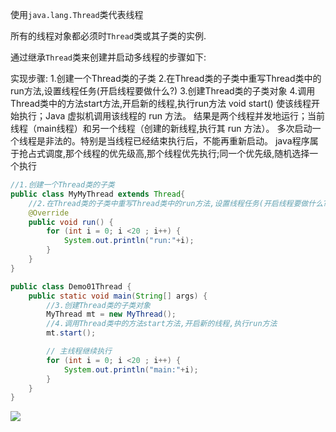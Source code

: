 使用`java.lang.Thread`类代表线程

所有的线程对象都必须时`Thread`类或其子类的实例.

通过继承`Thread`类来创建并启动多线程的步骤如下:

实现步骤:
        1.创建一个Thread类的子类
        2.在Thread类的子类中重写Thread类中的run方法,设置线程任务(开启线程要做什么?)
        3.创建Thread类的子类对象
        4.调用Thread类中的方法start方法,开启新的线程,执行run方法
             void start() 使该线程开始执行；Java 虚拟机调用该线程的 run 方法。
             结果是两个线程并发地运行；当前线程（main线程）和另一个线程（创建的新线程,执行其 run 方法）。
             多次启动一个线程是非法的。特别是当线程已经结束执行后，不能再重新启动。
    java程序属于抢占式调度,那个线程的优先级高,那个线程优先执行;同一个优先级,随机选择一个执行



```java
//1.创建一个Thread类的子类
public class MyMyThread extends Thread{
    //2.在Thread类的子类中重写Thread类中的run方法,设置线程任务(开启线程要做什么?)
    @Override
    public void run() {
        for (int i = 0; i <20 ; i++) {
            System.out.println("run:"+i);
        }
    }
}
```

```java
public class Demo01Thread {
    public static void main(String[] args) {
        //3.创建Thread类的子类对象
        MyThread mt = new MyThread();
        //4.调用Thread类中的方法start方法,开启新的线程,执行run方法
        mt.start();

        // 主线程继续执行
        for (int i = 0; i <20 ; i++) {
            System.out.println("main:"+i);
        }
    }
}
```

![](https://pic.superbed.cn/item/5dc3de148e0e2e3ee95a2d47.jpg)

